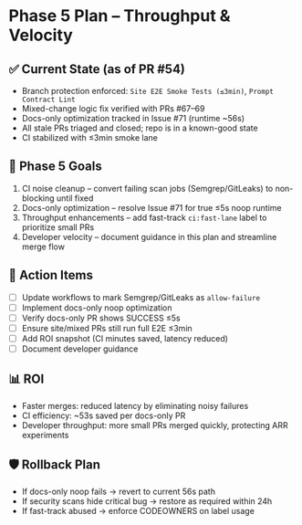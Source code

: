 # Phase 5 Plan – Throughput & Velocity

## ✅ Current State (as of PR #54)
- Branch protection enforced: `Site E2E Smoke Tests (≤3min)`, `Prompt Contract Lint`
- Mixed-change logic fix verified with PRs #67–69
- Docs-only optimization tracked in Issue #71 (runtime ~56s)
- All stale PRs triaged and closed; repo is in a known-good state
- CI stabilized with ≤3min smoke lane

## 🎯 Phase 5 Goals
1. CI noise cleanup – convert failing scan jobs (Semgrep/GitLeaks) to non-blocking until fixed
2. Docs-only optimization – resolve Issue #71 for true ≤5s noop runtime
3. Throughput enhancements – add fast-track `ci:fast-lane` label to prioritize small PRs
4. Developer velocity – document guidance in this plan and streamline merge flow

## 📝 Action Items
- [ ] Update workflows to mark Semgrep/GitLeaks as `allow-failure`
- [ ] Implement docs-only noop optimization
- [ ] Verify docs-only PR shows SUCCESS ≤5s
- [ ] Ensure site/mixed PRs still run full E2E ≤3min
- [ ] Add ROI snapshot (CI minutes saved, latency reduced)
- [ ] Document developer guidance

## 📊 ROI
- Faster merges: reduced latency by eliminating noisy failures
- CI efficiency: ~53s saved per docs-only PR
- Developer throughput: more small PRs merged quickly, protecting ARR experiments

## 🛡️ Rollback Plan
- If docs-only noop fails → revert to current 56s path
- If security scans hide critical bug → restore as required within 24h
- If fast-track abused → enforce CODEOWNERS on label usage